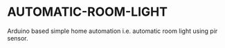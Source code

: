 # AUTOMATIC-ROOM-LIGHT
Arduino based simple home automation i.e. automatic room light using pir sensor.
